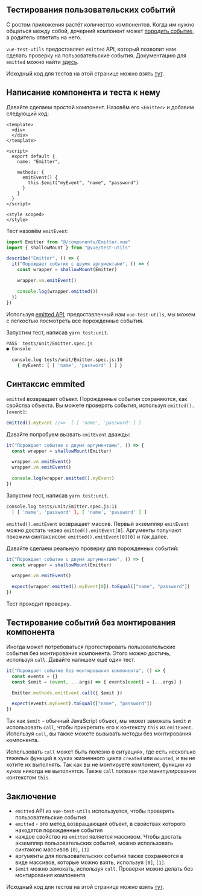 ## Тестирования пользовательских событий

С ростом приложения растёт количество компонентов. Когда им нужно общаться между собой, дочерний компонент может [породить событие](https://ru.vuejs.org/v2/api/index.html#vm-emit), а родитель ответить на него.

`vue-test-utils` предоставляет `emitted` API, который позволит нам сделать проверку на пользовательские события. Документацию для `emitted` можно найти [здесь](https://vue-test-utils.vuejs.org/ru/api/wrapper/emitted.html).

Исходный код для тестов на этой странице можно взять [тут](https://github.com/lmiller1990/vue-testing-handbook/tree/master/demo-app/tests/unit/Emitter.spec.js).

## Написание компонента и теста к нему

Давайте сделаем простой компонент. Назовём его `<Emitter>` и добавим следующий код:

```vue
<template>
  <div>
  </div>
</template>

<script>
  export default {
    name: "Emitter",

    methods: { 
      emitEvent() {
        this.$emit("myEvent", "name", "password")
      }
    }
  }
</script>

<style scoped>
</style>
```

Тест назовём `emitEvent`:

```js
import Emitter from "@/components/Emitter.vue"
import { shallowMount } from "@vue/test-utils"

describe("Emitter", () => {
  it("Порождает событие с двумя аргументами", () => {
    const wrapper = shallowMount(Emitter)

    wrapper.vm.emitEvent()

    console.log(wrapper.emitted())
  })
})
```

Используя [emitted API](https://vue-test-utils.vuejs.org/ru/api/wrapper/emitted.html), предоставленный нам `vue-test-utils`, мы можем с легкостью посмотреть все порожденные события.

Запустим тест, написав `yarn test:unit`.

```bash
PASS  tests/unit/Emitter.spec.js
● Console

  console.log tests/unit/Emitter.spec.js:10
    { myEvent: [ [ 'name', 'password' ] ] }
```

## Синтаксис emmited

`emitted` возвращает объект. Порожденные события сохраняются, как свойства объекта. Вы можете проверять события, используя `emitted().[event]`:

```js
emitted().myEvent //=>  [ [ 'name', 'password' ] ]
```

Давайте попробуем вызвать `emitEvent` дважды:

```js
it("Порождает событие с двумя аргументами", () => {
  const wrapper = shallowMount(Emitter)

  wrapper.vm.emitEvent()
  wrapper.vm.emitEvent()

  console.log(wrapper.emitted().myEvent)
})
```

Запустим тест, написав `yarn test:unit`.

```bash
console.log tests/unit/Emitter.spec.js:11
  [ [ 'name', 'password' ], [ 'name', 'password' ] ]
```

`emitted().emitEvent` возвращает массив. Первый экземпляр `emitEvent` можно достать через `emitted().emitEvent[0]`. Аргументы получают похожим синтаксисом: `emitted().emitEvent[0][0]` и так далее.

Давайте сделаем реальную проверку для порожденных событий:

```js
it("Порождает событие с двумя аргументами", () => {
  const wrapper = shallowMount(Emitter)

  wrapper.vm.emitEvent()

  expect(wrapper.emitted().myEvent[0]).toEqual(["name", "password"])
})
```

Тест проходит проверку.

## Тестирование событий без монтирования компонента

Иногда может потребоваться протестировать пользовательские события без монтирования компонента. Этого можно достичь, используя `call`. Давайте напишем ещё один тест.

```js
it("Порождает событие без монтирования компонента", () => {
  const events = {}
  const $emit = (event, ...args) => { events[event] = [...args] }

  Emitter.methods.emitEvent.call({ $emit })

  expect(events.myEvent).toEqual(["name", "password"])
})
```

Так как `$emit` – обычный JavaScript объект, мы может замокать `$emit` и использовать `call`, чтобы прикрепить его к контексту `this` из `emitEvent`. Используя `call`, вы также можете вызывать методы без монтирования компонента.

Использовать `call` может быть полезно в ситуациях, где есть несколько тяжелых функций в хуках жизненного цикла `created` или `mounted`, и вы не хотите их выполнять. Так как вы не монтируете компонент, функции из хуков никогда не выполнятся. 
Также `call` полезен при манипулировании контекстом `this`.

## Заключение

- `emitted` API из `vue-test-utils` используется, чтобы проверять пользовательские события
- `emitted` - это метод возвращающий объект, в свойствах которого находятся порожденные события
- каждое свойство из `emitted` является массивом. Чтобы достать экземпляр пользовательских событий, можно использовать синтаксис массивов `[0]`, `[1]`
- аргументы для пользовательских событий также сохраняются в виде массивов, которые можно взять, используя `[0]`, `[1]`.
- `$emit` можно замокать, используя `call`. Проверки можно делать без монтирования компонента

Исходный код для тестов на этой странице можно взять [тут](https://github.com/lmiller1990/vue-testing-handbook/tree/master/demo-app/tests/unit/Emitter.spec.js).
